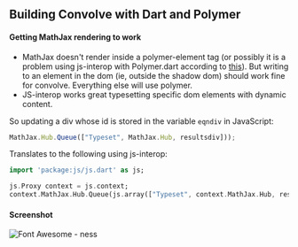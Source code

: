 ## Building Convolve with Dart and Polymer ##

#### Getting MathJax rendering to work   

- MathJax doesn't render inside a polymer-element tag (or possibly it is a problem using js-interop with Polymer.dart according to [this](http://stackoverflow.com/questions/19156471/using-google-maps-lib-with-polymer "using js-interop with polymer.dart")).  But writing to an element in the dom (ie, outside the shadow dom) should work fine for convolve.  Everything else will use polymer.
- JS-interop works great typesetting specific dom elements with dynamic content.  

So updating a div whose id is stored in the variable `eqndiv` in JavaScript:

````javascript
MathJax.Hub.Queue(["Typeset", MathJax.Hub, resultsdiv]));
````

Translates to the following using js-interop:

````dart
import 'package:js/js.dart' as js;

js.Proxy context = js.context;
context.MathJax.Hub.Queue(js.array(["Typeset", context.MathJax.Hub, resultsdiv]));
````

#### Screenshot ####

![Font Awesome - ness](http://www.scribegriff.com/dartlang/github/convolve/convolve_polymer_fa.jpg)
